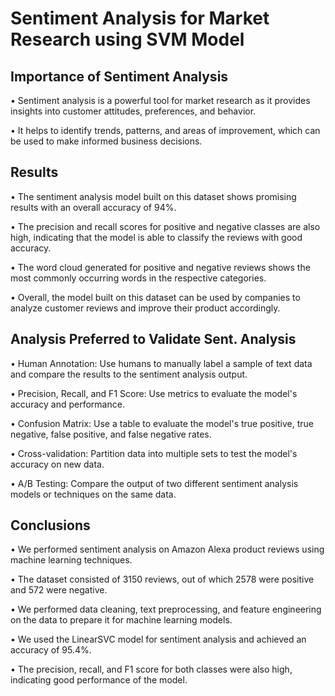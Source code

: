 # Sentiment Analysis for Market Research using SVM Model 
## Importance of Sentiment Analysis 
•	Sentiment analysis is a powerful tool for market research as it provides insights into customer attitudes, preferences,	and behavior. 

•	It helps to identify trends, patterns, and areas of improvement, which can be used to make informed business decisions.



## Results
•	The sentiment analysis model built on this dataset shows promising results with an overall accuracy of 94%. 

•	The precision and recall scores for positive and negative classes are also high, indicating that the model is able to classify the reviews with good accuracy.

•	The word cloud generated for positive and negative reviews shows the most commonly occurring words in the respective categories.

•	Overall, the model built on this dataset can be used by companies to analyze customer reviews and improve their product accordingly.

## Analysis Preferred to Validate Sent. Analysis
•	Human Annotation: Use humans to manually label a sample of text data and compare the results to the sentiment analysis output.

•	Precision, Recall, and F1 Score: Use metrics to evaluate the model's accuracy and performance.

•	Confusion Matrix: Use a table to evaluate the model's true positive, true negative, false positive, and false negative rates.

•	Cross-validation: Partition data into multiple sets to test the model's accuracy on new data.

•	A/B Testing: Compare the output of two different sentiment analysis models or techniques on the same data.

## Conclusions
•	We performed sentiment analysis on Amazon Alexa product reviews using machine learning techniques.

•	The dataset consisted of 3150 reviews, out of which 2578 were positive and 572 were negative.

•	We performed data cleaning, text preprocessing, and feature engineering on the data to prepare it for machine learning models.

•	We used the LinearSVC model for sentiment analysis and achieved an accuracy of 95.4%.

•	The precision, recall, and F1 score for both classes were also high, indicating good performance of the model.

